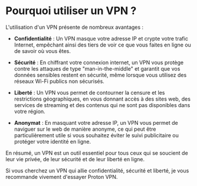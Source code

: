 # Pourquoi utiliser un VPN ?

L'utilisation d'un VPN présente de nombreux avantages :

- **Confidentialité** : Un VPN masque votre adresse IP et crypte votre trafic Internet, empêchant ainsi des tiers de voir ce que vous faites en ligne ou de savoir où vous êtes.

- **Sécurité** : En chiffrant votre connexion internet, un VPN vous protège contre les attaques de type "man-in-the-middle" et garantit que vos données sensibles restent en sécurité, même lorsque vous utilisez des réseaux Wi-Fi publics non sécurisés.

- **Liberté** : Un VPN vous permet de contourner la censure et les restrictions géographiques, en vous donnant accès à des sites web, des services de streaming et des contenus qui ne sont pas disponibles dans votre région.

- **Anonymat** : En masquant votre adresse IP, un VPN vous permet de naviguer sur le web de manière anonyme, ce qui peut être particulièrement utile si vous souhaitez éviter le suivi publicitaire ou protéger votre identité en ligne.

En résumé, un VPN est un outil essentiel pour tous ceux qui se soucient de leur vie privée, de leur sécurité et de leur liberté en ligne.

Si vous cherchez un VPN qui allie confidentialité, sécurité et liberté, je vous recommande vivement d'essayer Proton VPN.
